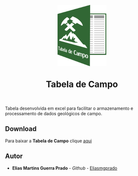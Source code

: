 <p align="center"><img src="logo.png" height="200" width="160"></p>
<h1  align="center"> 
Tabela de Campo
</h1>
<br/>
<br/>
Tabela desenvolvida em excel para facilitar o armazenamento e processamento de dados geológicos de campo.

## Download

Para baixar a **Tabela de Campo** clique [aqui](https://github.com/Eliasmgprado/Tabela_de_Campo/archive/master.zip)

## Autor

* **Elias Martins Guerra Prado** - *Github* - [Eliasmgprado](https://github.com/Eliasmgprado)

